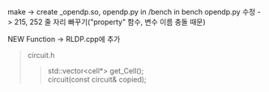 make -> create _opendp.so, opendp.py in /bench
in bench opendp.py 수정 -> 215, 252 줄 자리 빠꾸기("property" 함수, 변수 이름 충돌 때문)

NEW Function -> RLDP.cpp에 추가
>circuit.h
>>std::vector<cell*> get_Cell();  
>>circuit(const circuit& copied);  
